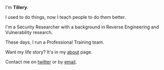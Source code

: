 ---
---

I'm **Tillery**.

I used to do things, now I teach people to do them better.

I'm a Security Researcher with a background in Reverse Engineering and Vulnerability research.

These days, I run a Professional Training team.

Want my life story? It's in my [about] page.

Contact me on [twitter] or by [email].



[projects]: /projects
[resume]: /resume
[twitter]: https://twitter.com/AreTillery
[insta]: https://instagram.com/AreTillery
[email]: mailto:contact@tillery.fyi
[about]: /blog/updating-bio/
